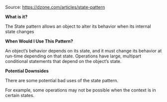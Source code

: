 Source: https://dzone.com/articles/state-pattern

**What is it?**

The State pattern allows an object to alter its behavior when its internal state changes

**When Would I Use This Pattern?**

An object’s behavior depends on its state, and it must change its behavior at run-time depending on that state.
Operations have large, multipart conditional statements that depend on the object’s state.

**Potential Downsides**

There are some potential bad uses of the state pattern. 

For example, some operations may not be possible when the context is in certain states.